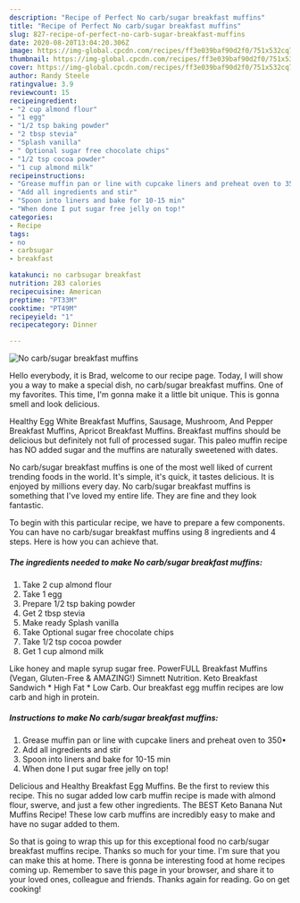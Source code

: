 ```yaml
---
description: "Recipe of Perfect No carb/sugar breakfast muffins"
title: "Recipe of Perfect No carb/sugar breakfast muffins"
slug: 827-recipe-of-perfect-no-carb-sugar-breakfast-muffins
date: 2020-08-20T13:04:20.306Z
image: https://img-global.cpcdn.com/recipes/ff3e039baf90d2f0/751x532cq70/no-carbsugar-breakfast-muffins-recipe-main-photo.jpg
thumbnail: https://img-global.cpcdn.com/recipes/ff3e039baf90d2f0/751x532cq70/no-carbsugar-breakfast-muffins-recipe-main-photo.jpg
cover: https://img-global.cpcdn.com/recipes/ff3e039baf90d2f0/751x532cq70/no-carbsugar-breakfast-muffins-recipe-main-photo.jpg
author: Randy Steele
ratingvalue: 3.9
reviewcount: 15
recipeingredient:
- "2 cup almond flour"
- "1 egg"
- "1/2 tsp baking powder"
- "2 tbsp stevia"
- "Splash vanilla"
- " Optional sugar free chocolate chips"
- "1/2 tsp cocoa powder"
- "1 cup almond milk"
recipeinstructions:
- "Grease muffin pan or line with cupcake liners and preheat oven to 350•"
- "Add all ingredients and stir"
- "Spoon into liners and bake for 10-15 min"
- "When done I put sugar free jelly on top!"
categories:
- Recipe
tags:
- no
- carbsugar
- breakfast

katakunci: no carbsugar breakfast 
nutrition: 283 calories
recipecuisine: American
preptime: "PT33M"
cooktime: "PT49M"
recipeyield: "1"
recipecategory: Dinner

---
```



![No carb/sugar breakfast muffins](https://img-global.cpcdn.com/recipes/ff3e039baf90d2f0/751x532cq70/no-carbsugar-breakfast-muffins-recipe-main-photo.jpg)

Hello everybody, it is Brad, welcome to our recipe page. Today, I will show you a way to make a special dish, no carb/sugar breakfast muffins. One of my favorites. This time, I'm gonna make it a little bit unique. This is gonna smell and look delicious.

Healthy Egg White Breakfast Muffins, Sausage, Mushroom, And Pepper Breakfast Muffins, Apricot Breakfast Muffins. Breakfast muffins should be delicious but definitely not full of processed sugar. This paleo muffin recipe has NO added sugar and the muffins are naturally sweetened with dates.

No carb/sugar breakfast muffins is one of the most well liked of current trending foods in the world. It's simple, it's quick, it tastes delicious. It is enjoyed by millions every day. No carb/sugar breakfast muffins is something that I've loved my entire life. They are fine and they look fantastic.


To begin with this particular recipe, we have to prepare a few components. You can have no carb/sugar breakfast muffins using 8 ingredients and 4 steps. Here is how you can achieve that.

<!--inarticleads1-->

##### The ingredients needed to make No carb/sugar breakfast muffins:

1. Take 2 cup almond flour
1. Take 1 egg
1. Prepare 1/2 tsp baking powder
1. Get 2 tbsp stevia
1. Make ready Splash vanilla
1. Take  Optional sugar free chocolate chips
1. Take 1/2 tsp cocoa powder
1. Get 1 cup almond milk


Like honey and maple syrup sugar free. PowerFULL Breakfast Muffins (Vegan, Gluten-Free &amp; AMAZING!) Simnett Nutrition. Keto Breakfast Sandwich * High Fat * Low Carb. Our breakfast egg muffin recipes are low carb and high in protein. 

<!--inarticleads2-->

##### Instructions to make No carb/sugar breakfast muffins:

1. Grease muffin pan or line with cupcake liners and preheat oven to 350•
1. Add all ingredients and stir
1. Spoon into liners and bake for 10-15 min
1. When done I put sugar free jelly on top!


Delicious and Healthy Breakfast Egg Muffins. Be the first to review this recipe. This no sugar added low carb muffin recipe is made with almond flour, swerve, and just a few other ingredients. The BEST Keto Banana Nut Muffins Recipe! These low carb muffins are incredibly easy to make and have no sugar added to them. 

So that is going to wrap this up for this exceptional food no carb/sugar breakfast muffins recipe. Thanks so much for your time. I'm sure that you can make this at home. There is gonna be interesting food at home recipes coming up. Remember to save this page in your browser, and share it to your loved ones, colleague and friends. Thanks again for reading. Go on get cooking!

